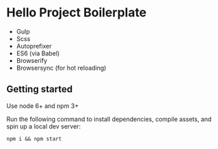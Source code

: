 # Hello Project Boilerplate

- Gulp
- Scss
- Autoprefixer
- ES6 (via Babel)
- Browserify
- Browsersync (for hot reloading)


## Getting started

Use node 6+ and npm 3+

Run the following command to install dependencies, compile assets, and spin up a local dev server:
```
npm i && npm start
```
